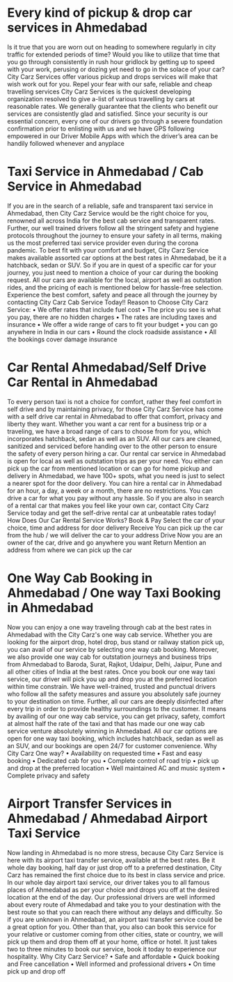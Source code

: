 
# Every kind of pickup & drop car services in Ahmedabad
Is it true that you are worn out on heading to somewhere regularly in city traffic for extended periods of time? Would you like to utilize that time that you go through consistently in rush hour gridlock by getting up to speed with your work, perusing or dozing yet need to go in the solace of your car? City Carz Services offer various pickup and drops services will make that wish work out for you. 
Repel your fear with our safe, reliable and cheap travelling services
City Carz Services is the quickest developing organization resolved to give a-list of various travelling by cars at reasonable rates. We generally guarantee that the clients who benefit our services are consistently glad and satisfied. Since your security is our essential concern, every one of our drivers go through a severe foundation confirmation prior to enlisting with us and we have GPS following empowered in our Driver Mobile Apps with which the driver’s area can be handily followed whenever and anyplace
# Taxi Service in Ahmedabad / Cab Service in Ahmedabad
If you are in the search of a reliable, safe and transparent taxi service in Ahmedabad, then City Carz Service would be the right choice for you, renowned all across India for the best cab service and transparent rates. Further, our well trained drivers follow all the stringent safety and hygiene protocols throughout the journey to ensure your safety in all terms, making us the most preferred taxi service provider even during the corona pandemic. 
To best fit with your comfort and budget, City Carz Service makes available assorted car options at the best rates in Ahmedabad, be it a hatchback, sedan or SUV. So if you are in quest of a specific car for your journey, you just need to mention a choice of your car during the booking request. All our cars are available for the local, airport as well as outstation rides, and the pricing of each is mentioned below for hassle-free selection. 
Experience the best comfort, safety and peace all through the journey by contacting City Carz Cab Service Today!!
Reason to Choose City Carz Service:
•	We offer rates that include fuel cost
•	The price you see is what you pay, there are no hidden charges
•	The rates are including taxes and insurance
•	We offer a wide range of cars to fit your budget
•	you can go anywhere in India in our cars
•	Round the clock roadside assistance
•	All the bookings cover damage insurance

# Car Rental Ahmedabad/Self Drive Car Rental in Ahmedabad
To every person taxi is not a choice for comfort, rather they feel comfort in self drive and by maintaining privacy, for those City Carz Service has come with a self drive car rental in Ahmedabad to offer that comfort, privacy and liberty they want. Whether you want a car rent for a business trip or a traveling, we have a broad range of cars to choose from for you, which incorporates hatchback, sedan as well as an SUV. All our cars are cleaned, sanitized and serviced before handing over to the other person to ensure the safety of every person hiring a car. 
Our rental car service in Ahmedabad is open for local as well as outstation trips as per your need. You either can pick up the car from mentioned location or can go for home pickup and delivery in Ahmedabad, we have 100+ spots, what you need is just to select a nearer spot for the door delivery. You can hire a rental car in Ahmedabad for an hour, a day, a week or a month, there are no restrictions. You can drive a car for what you pay without any hassle. So if you are also in search of a rental car that makes you feel like your own car, contact City Carz Service today and get the self-drive rental car at unbeatable rates today!
How Does Our Car Rental Service Works?
Book & Pay
Select the car of your choice, time and address for door delivery
Receive
You can pick up the car from the hub / we will deliver the car to your address
Drive
Now you are an owner of the car, drive and go anywhere you want
Return
Mention an address from where we can pick up the car 

# One Way Cab Booking in Ahmedabad / One way Taxi Booking in Ahmedabad
Now you can enjoy a one way traveling through cab at the best rates in Ahmedabad with the City Carz's one way cab service. Whether you are looking for the airport drop, hotel drop, bus stand or railway station pick up, you can avail of our service by selecting one way cab booking.  Moreover, we also provide one way cab for outstation journeys and business trips from Ahmedabad to Baroda, Surat, Rajkot, Udaipur, Delhi, Jaipur, Pune and all other cities of India at the best rates. Once you book our one way taxi service, our driver will pick you up and drop you at the preferred location within time constrain. 
We have well-trained, trusted and punctual drivers who follow all the safety measures and assure you absolutely safe journey to your destination on time.  Further, all our cars are deeply disinfected after every trip in order to provide healthy surroundings to the customer. It means by availing of our one way cab service, you can get privacy, safety, comfort at almost half the rate of the taxi and that has made our one way cab service venture absolutely winning in Ahmedabad. 
All our car options are open for one way taxi booking, which includes hatchback, sedan as well as an SUV, and our bookings are open 24/7 for customer convenience. 
Why City Carz One way?
•	Availability on requested time
•	Fast and easy booking 
•	Dedicated cab for you
•	Complete control of road trip
•	pick up and drop at the preferred location
•	Well maintained AC and music system
•	Complete privacy and safety 

# Airport Transfer Services in Ahmedabad / Ahmedabad Airport Taxi Service
Now landing in Ahmedabad is no more stress, because City Carz Service is here with its airport taxi transfer service, available at the best rates. Be it whole day booking, half day or just drop off to a preferred destination, City Carz has remained the first choice due to its best in class service and price. In our whole day airport taxi service, our driver takes you to all famous places of Ahmedabad as per your choice and drops you off at the desired location at the end of the day. 
Our professional drivers are well informed about every route of Ahmedabad and take you to your destination with the best route so that you can reach there without any delays and difficulty. So if you are unknown in Ahmedabad, an airport taxi transfer service could be a great option for you. Other than that, you also can book this service for your relative or customer coming from other cities, state or country, we will pick up them and drop them off at your home, office or hotel. It just takes two to three minutes to book our service, book it today to experience our hospitality. 
Why City Carz Service?
•	Safe and affordable 
•	Quick booking and Free cancellation 
•	Well informed and professional drivers 
•	On time pick up and drop off

